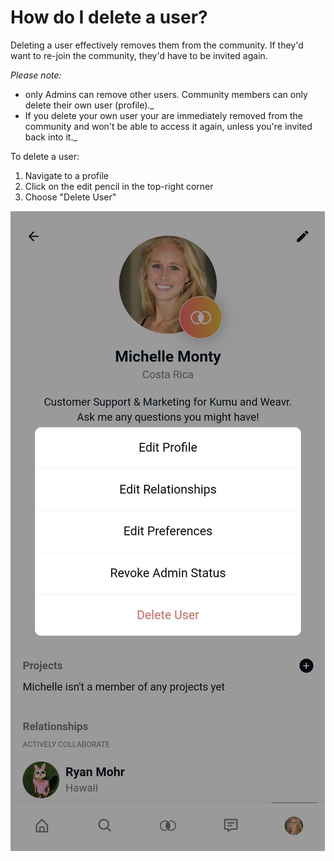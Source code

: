# How do I delete a user?

Deleting a user effectively removes them from the community. If they'd want to re-join the community, they'd have to be invited again.

_Please note:_
- only Admins can remove other users. Community members can only delete their own user (profile)._
- If you delete your own user your are immediately removed from the community and won't be able to access it again, unless you're invited back into it._

To delete a user: 
1. Navigate to a profile
2. Click on the edit pencil in the top-right corner
3. Choose "Delete User"

![Phone screenshot of Delete User](/images/delete-user.jpg)
